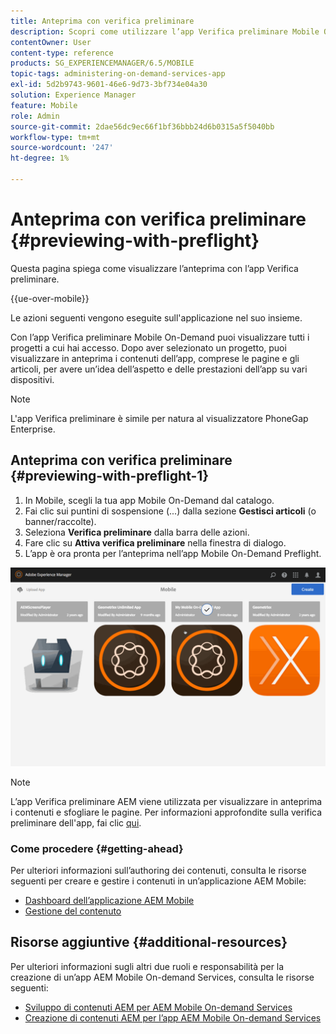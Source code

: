 ```yaml
---
title: Anteprima con verifica preliminare
description: Scopri come utilizzare l’app Verifica preliminare Mobile On-Demand per visualizzare tutti i progetti a cui hai accesso.
contentOwner: User
content-type: reference
products: SG_EXPERIENCEMANAGER/6.5/MOBILE
topic-tags: administering-on-demand-services-app
exl-id: 5d2b9743-9601-46e6-9d73-3bf734e04a30
solution: Experience Manager
feature: Mobile
role: Admin
source-git-commit: 2dae56dc9ec66f1bf36bbb24d6b0315a5f5040bb
workflow-type: tm+mt
source-wordcount: '247'
ht-degree: 1%

---
```


# Anteprima con verifica preliminare {#previewing-with-preflight}

Questa pagina spiega come visualizzare l’anteprima con l’app Verifica preliminare.

{{ue-over-mobile}}

Le azioni seguenti vengono eseguite sull&#39;applicazione nel suo insieme.

Con l’app Verifica preliminare Mobile On-Demand puoi visualizzare tutti i progetti a cui hai accesso. Dopo aver selezionato un progetto, puoi visualizzare in anteprima i contenuti dell’app, comprese le pagine e gli articoli, per avere un’idea dell’aspetto e delle prestazioni dell’app su vari dispositivi.

>[!NOTE]
>
>L&#39;app Verifica preliminare è simile per natura al visualizzatore PhoneGap Enterprise.

## Anteprima con verifica preliminare {#previewing-with-preflight-1}

1. In Mobile, scegli la tua app Mobile On-Demand dal catalogo.
1. Fai clic sui puntini di sospensione (...) dalla sezione **Gestisci articoli** (o banner/raccolte).
1. Seleziona **Verifica preliminare** dalla barra delle azioni.
1. Fare clic su **Attiva verifica preliminare** nella finestra di dialogo.
1. L’app è ora pronta per l’anteprima nell’app Mobile On-Demand Preflight.

![chlimage_1-8](assets/chlimage_1-8.gif)

>[!NOTE]
>
>L’app Verifica preliminare AEM viene utilizzata per visualizzare in anteprima i contenuti e sfogliare le pagine. Per informazioni approfondite sulla verifica preliminare dell&#39;app, fai clic [qui](https://helpx.adobe.com/digital-publishing-solution/help/aem-mobile-end-of-life-faq.html).
>

### Come procedere {#getting-ahead}

Per ulteriori informazioni sull’authoring dei contenuti, consulta le risorse seguenti per creare e gestire i contenuti in un’applicazione AEM Mobile:

* [Dashboard dell’applicazione AEM Mobile](/help/mobile/mobile-apps-ondemand-application-dashboard.md)
* [Gestione del contenuto](/help/mobile/mobile-apps-ondemand-manage-content-ondemand.md)

## Risorse aggiuntive {#additional-resources}

Per ulteriori informazioni sugli altri due ruoli e responsabilità per la creazione di un’app AEM Mobile On-demand Services, consulta le risorse seguenti:

* [Sviluppo di contenuti AEM per AEM Mobile On-demand Services](/help/mobile/aem-mobile-on-demand.md)
* [Creazione di contenuti AEM per l’app AEM Mobile On-demand Services](/help/mobile/mobile-apps-ondemand.md)
